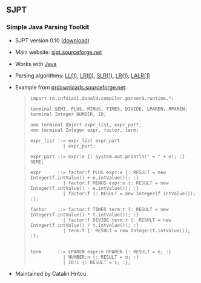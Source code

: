 ## SJPT ##

### Simple Java Parsing Toolkit ###

 *  SJPT version 0.10 ([download][])
 *  Main website: [sjpt.sourceforge.net][]
 *  Works with [Java][]
 *  Parsing algorithms: [LL(1)][LL_1], [LR(0)][LR_0], [SLR(1)][SLR_1], [LR(1)][LR_0], [LALR(1)][LALR_1]
 *  Example from [prdownloads.sourceforge.net][]:
    
    > ``````````
    > import ro.infoiasi.donald.compiler.parser0.runtime.*;
    > 
    > terminal SEMI, PLUS, MINUS, TIMES, DIVIDE, LPAREN, RPAREN;
    > terminal Integer NUMBER, ID;
    > 
    > non terminal Object expr_list, expr_part;
    > non terminal Integer expr, factor, term;
    > 
    > expr_list ::= expr_list expr_part
    >             | expr_part;
    > 
    > expr_part ::= expr:e {: System.out.println(" = " + e); :} SEMI;
    > 
    > expr      ::= factor:f PLUS expr:e {: RESULT = new Integer(f.intValue() + e.intValue()); :}
    >             | factor:f MINUS expr:e {: RESULT = new Integer(f.intValue() - e.intValue()); :}
    >             | factor:f {: RESULT = new Integer(f.intValue()); :};
    > 
    > factor    ::= factor:f TIMES term:t {: RESULT = new Integer(f.intValue() * t.intValue()); :}
    >             | factor:f DIVIDE term:t {: RESULT = new Integer(f.intValue() / t.intValue()); :}
    >             | term:t {: RESULT = new Integer(t.intValue()); :};
    > 
    > 
    > term      ::= LPAREN expr:e RPAREN {: RESULT = e; :}
    >             | NUMBER:n {: RESULT = n; :}
    >             | ID:i {: RESULT = i; :};
    > ``````````
 *  Maintained by Catalin Hritcu


[download]: http://sjpt.sourceforge.net/download/index.html
[sjpt.sourceforge.net]: http://sjpt.sourceforge.net/
[Java]: http://101companies.org/wiki/Language:Java
[LL_1]: https://en.wikipedia.org/wiki/LL_parser
[LR_0]: https://en.wikipedia.org/wiki/LR_parser
[SLR_1]: https://en.wikipedia.org/wiki/Simple_LR_parser
[LALR_1]: https://en.wikipedia.org/wiki/LALR_parser
[prdownloads.sourceforge.net]: http://prdownloads.sourceforge.net/sjpt/sjpt-0.10.zip?download